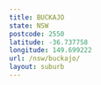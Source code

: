 ```yaml
---
title: BUCKAJO
state: NSW
postcode: 2550
latitude: -36.737758
longitude: 149.699222
url: /nsw/buckajo/
layout: suburb
---
```

